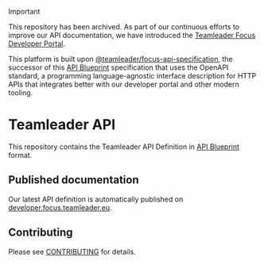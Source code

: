 > [!IMPORTANT]
> This repository has been archived. As part of our continuous efforts to improve our API documentation, we have introduced the [Teamleader Focus Developer Portal](https://developer.focus.teamleader.eu/).
>
> This platform is built upon [@teamleader/focus-api-specification](https://www.npmjs.com/package/@teamleader/focus-api-specification), the successor of this [API Blueprint](https://apiblueprint.org/) specification that uses the OpenAPI standard, a programming language-agnostic interface description for HTTP APIs that integrates better with our developer portal and other modern tooling.

# Teamleader API

This repository contains the Teamleader API Definition in [API Blueprint](https://apiblueprint.org/) format.

## Published documentation

Our latest API definition is automatically published on [developer.focus.teamleader.eu](https://developer.focus.teamleader.eu).

## Contributing

Please see [CONTRIBUTING](CONTRIBUTING.md) for details.
